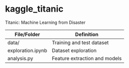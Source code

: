 # kaggle_titanic
Titanic: Machine Learning from Disaster

| File/Folder       | Definition                     |
|-------------------|--------------------------------|
| data/             | Training and test dataset      |
| exploration.ipynb | Dataset exploration            |
| analysis.py       | Feature extraction and models  |
